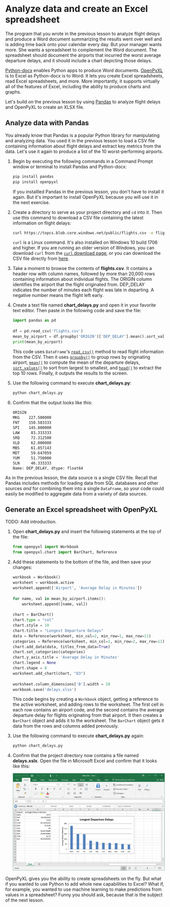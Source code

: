 # Analyze data and create an Excel spreadsheet

The program that you wrote in the previous lesson to analyze flight delays and produce a Word document summarizing the results went over well and is adding time back onto your calendar every day. But your manager wants more. She wants a spreadsheet to complement the Word document. The spreadsheet should document the airports that incurred the worst average departure delays, and it should include a chart depicting those delays.

[Python-docx](https://python-docx.readthedocs.io/en/latest/) enables Python apps to produce Word documents. [OpenPyXL](https://openpyxl.readthedocs.io/en/stable/) is to Excel as Python-docx is to Word: It lets you create Excel spreadsheets, read Excel spreadsheets, and more. More importantly, it supports virtually all of the features of Excel, including the ability to produce charts and graphs.

Let's build on the previous lesson by using [Pandas](https://pandas.pydata.org/) to analyze flight delays and OpenPyXL to create an XLSX file.

## Analyze data with Pandas

You already know that Pandas is a popular Python library for manipulating and analyzing data. You used it in the previous lesson to load a CSV file containing information about flight delays and extract key metrics from the data. Let's use it again to produce a list of the 10 worst-performing airports.

1. Begin by executing the following commands in a Command Prompt window or terminal to install Pandas and Python-docx:

	```bash
	pip install pandas
	pip install openpyxl
	```

    If you installled Pandas in the previous lesson, you don't have to install it again. But it's important to install OpenPyXL because you will use it in the next exercise.

1. Create a directory to serve as your project directory and `cd` into it. Then use this command to download a CSV file containing the latest information on flight delays:

	```bash
	curl https://topcs.blob.core.windows.net/public/flights.csv -o flights.csv
	```

	`curl` is a Linux command. It's also installed on Windows 10 build 1706 and higher. If you are running an older version of Windows, you can download `curl` from the [`curl` download page](https://curl.haxx.se/download.html), or you can download the CSV file directly from [here](https://topcs.blob.core.windows.net/public/flights.csv).

1. Take a moment to browse the contents of **flights.csv**. It contains a header row with column names, followed by more than 20,000 rows containing information about individual flights. The ORIGIN column identifies the airport that the flight originated from. DEP_DELAY indicates the number of minutes each flight was late in departing. A negative number means the flight left early.

1. Create a text file named **chart_delays.py** and open it in your favorite text editor. Then paste in the following code and save the file:

	```python
	import pandas as pd
	
	df = pd.read_csv('flights.csv')
    mean_by_airport = df.groupby('ORIGIN')['DEP_DELAY'].mean().sort_values(ascending=False).head(10)
	print(mean_by_airport)
	```

 	This code uses `DataFrame`'s [`read_csv()`](https://pandas.pydata.org/pandas-docs/stable/reference/api/pandas.read_csv.html) method to read flight information from the CSV. Then it uses [`groupby()`](https://pandas.pydata.org/pandas-docs/stable/reference/api/pandas.DataFrame.groupby.html) to group rows by originating airport, [`mean()`](https://pandas.pydata.org/pandas-docs/stable/reference/api/pandas.DataFrame.mean.html) to compute the mean of the departure delays, [`sort_values()`](https://pandas.pydata.org/pandas-docs/stable/reference/api/pandas.DataFrame.sort_values.html) to sort from largest to smallest, and [`head()`](https://pandas.pydata.org/pandas-docs/stable/reference/api/pandas.DataFrame.head.html) to extract the top 10 rows. Finally, it outputs the results to the screen.

1. Use the following command to execute **chart_delays.py**:

	```bash
	python chart_delays.py
	```

1. Confirm that the output looks like this:

	```
    ORIGIN
    MKG    227.500000
    FNT    150.583333
    SPI    145.800000
    LAW     83.333333
    SRQ     72.312500
    VLD     62.000000
    MBS     61.857143
    MDT     59.647059
    YUM     51.750000
    SLN     46.333333
    Name: DEP_DELAY, dtype: float64
	```

As in the previous lesson, the data source is a single CSV file. Recall that Pandas includes methods for loading data from SQL databases and other sources *and* for combining them into a single `DataFrame`, so your code could easily be modified to aggregate data from a variety of data sources.

## Generate an Excel spreadsheet with OpenPyXL

TODO: Add introduction.

1. Open **chart_delays.py** and insert the following statements at the top of the file:

	```python
    from openpyxl import Workbook
    from openpyxl.chart import BarChart, Reference
	```

1. Add these statements to the bottom of the file, and then save your changes:

	```python
    workbook = Workbook()
    worksheet = workbook.active
    worksheet.append(['Airport', 'Average Delay in Minutes'])

    for name, val in mean_by_airport.items():
        worksheet.append([name, val])

    chart = BarChart()
    chart.type = "col"
    chart.style = 10
    chart.title = "Longest Departure Delays"
    data = Reference(worksheet, min_col=2, min_row=1, max_row=11)
    categories = Reference(worksheet, min_col=1, min_row=2, max_row=11)
    chart.add_data(data, titles_from_data=True)
    chart.set_categories(categories)
    chart.y_axis.title = 'Average Delay in Minutes'
    chart.legend = None
    chart.shape = 8
    worksheet.add_chart(chart, "D3")

    worksheet.column_dimensions['B'].width = 28
    workbook.save('delays.xlsx')
	```

    This code begins by creating a `Workbook` object, getting a reference to the active worksheet, and adding rows to the worksheet. The first cell in each row contains an airport code, and the second contains the average departure delay for flights originating from that airport. It then creates a `BarChart` object and adds it to the worksheet. The `BarChart` object gets it data from the rows and columns added previously.

1. Use the following command to execute **chart_delays.py** again:

	```bash
	python chart_delays.py
	```

1. Confirm that the project directory now contains a file named **delays.xslx**. Open the file in Microsoft Excel and confirm that it looks like this:

    ![Bar chart depicting airport delays](media/openpyxl.png)

OpenPyXL gives you the ability to create spreadsheets on the fly. But what if you wanted to use Python to add whole new capabilities to Excel? What if, for example, you wanted to use machine learning to make predictions from values in a spreadsheet? Funny you should ask, because that is the subject of the next lesson.
